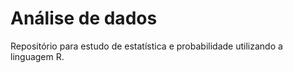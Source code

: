 # Análise de dados

Repositório para estudo de estatística e probabilidade utilizando a linguagem R.
